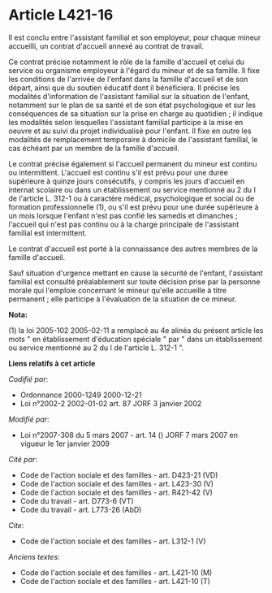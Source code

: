 # Article L421-16

Il est conclu entre l'assistant familial et son employeur, pour chaque mineur accueilli, un contrat d'accueil annexé au
contrat de travail. 

Ce contrat précise notamment le rôle de la famille d'accueil et celui du service ou organisme employeur à l'égard du mineur
et de sa famille. Il fixe les conditions de l'arrivée de l'enfant dans la famille d'accueil et de son départ, ainsi que du
soutien éducatif dont il bénéficiera. Il précise les modalités d'information de l'assistant familial sur la situation de
l'enfant, notamment sur le plan de sa santé et de son état psychologique et sur les conséquences de sa situation sur la prise
en charge au quotidien ; il indique les modalités selon lesquelles l'assistant familial participe à la mise en oeuvre et au
suivi du projet individualisé pour l'enfant. Il fixe en outre les modalités de remplacement temporaire à domicile de
l'assistant familial, le cas échéant par un membre de la famille d'accueil. 

Le contrat précise également si l'accueil permanent du mineur est continu ou intermittent. L'accueil est continu s'il est
prévu pour une durée supérieure à quinze jours consécutifs, y compris les jours d'accueil en internat scolaire ou dans un
établissement ou service mentionné au 2 du I de l'article L. 312-1 ou à caractère médical, psychologique et social ou de
formation professionnelle (1), ou s'il est prévu pour une durée supérieure à un mois lorsque l'enfant n'est pas confié les
samedis et dimanches ; l'accueil qui n'est pas continu ou à la charge principale de l'assistant familial est intermittent. 

Le contrat d'accueil est porté à la connaissance des autres membres de la famille d'accueil. 

Sauf situation d'urgence mettant en cause la sécurité de l'enfant, l'assistant familial est consulté préalablement sur toute
décision prise par la personne morale qui l'emploie concernant le mineur qu'elle accueille à titre permanent ; elle participe
à l'évaluation de la situation de ce mineur.

**Nota:**

(1) la loi 2005-102 2005-02-11 a remplacé au 4e alinéa du présent article les mots " en établissement d'éducation spéciale "
par " dans un établissement ou service mentionné au 2 du I de l'article L. 312-1 ".

**Liens relatifs à cet article**

_Codifié par_:

  - Ordonnance 2000-1249 2000-12-21
  - Loi n°2002-2 2002-01-02 art. 87 JORF 3 janvier 2002

_Modifié par_:

  - Loi n°2007-308 du 5 mars 2007 - art. 14 () JORF 7 mars 2007 en vigueur le 1er janvier 2009

_Cité par_:

  - Code de l'action sociale et des familles - art. D423-21 (VD)
  - Code de l'action sociale et des familles - art. L423-30 (V)
  - Code de l'action sociale et des familles - art. R421-42 (V)
  - Code du travail - art. D773-6 (VT)
  - Code du travail - art. L773-26 (AbD)

_Cite_:

  - Code de l'action sociale et des familles - art. L312-1 (V)

_Anciens textes_:

  - Code de l'action sociale et des familles - art. L421-10 (M)
  - Code de l'action sociale et des familles - art. L421-10 (T)
